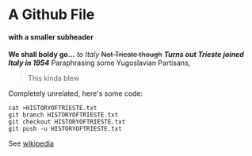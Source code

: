# A Github File
#### with a smaller subheader
**We shall boldy go...** *to Italy*
~~Not Trieste though~~ ***Turns out Trieste joined Italy in 1954***
Paraphrasing some Yugoslavian Partisans, 
> This kinda blew

Completely unrelated, here's some code:
```
cat >HISTORYOFTRIESTE.txt 
git branch HISTORYOFTRIESTE.txt
git checkout HISTORYOFTRIESTE.txt
git push -u HISTORYOFTRIESTE.txt
```
See [wikipedia](https://en.wikipedia.org/wiki/Trieste)


